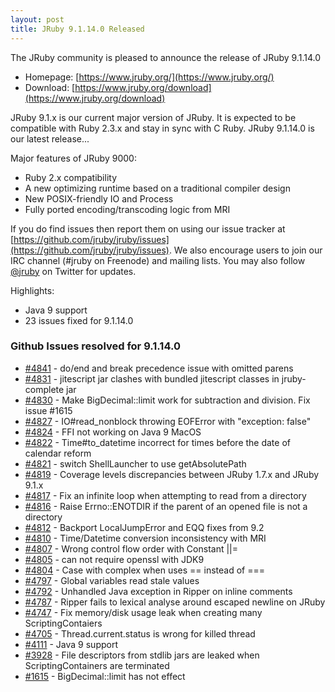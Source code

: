```yaml
---
layout: post
title: JRuby 9.1.14.0 Released
---
```

The JRuby community is pleased to announce the release of JRuby 9.1.14.0

- Homepage: [https://www.jruby.org/](https://www.jruby.org/)
- Download: [https://www.jruby.org/download](https://www.jruby.org/download)

JRuby 9.1.x is our current major version of JRuby.  It is expected to be compatible with Ruby 2.3.x and stay in sync with C Ruby.  JRuby 9.1.14.0 is our latest release...

Major features of JRuby 9000:

- Ruby 2.x compatibility
- A new optimizing runtime based on a traditional compiler design
- New POSIX-friendly IO and Process
- Fully ported encoding/transcoding logic from MRI

If you do find issues then report them on using our issue tracker at [https://github.com/jruby/jruby/issues](https://github.com/jruby/jruby/issues). We also encourage users to join our IRC channel (#jruby on Freenode) and mailing lists. You may also follow [@jruby](https://twitter.com/jruby) on Twitter for updates.

Highlights:

- Java 9 support
- 23 issues fixed for 9.1.14.0

### Github Issues resolved for 9.1.14.0

<ul>
<li><a href="https://github.com/jruby/jruby/issues/4841">#4841</a> - do/end and break precedence issue with omitted parens</li>
<li><a href="https://github.com/jruby/jruby/issues/4831">#4831</a> - jitescript jar clashes with bundled jitescript classes in jruby-complete jar</li>
<li><a href="https://github.com/jruby/jruby/pull/4830">#4830</a> - Make BigDecimal::limit work for subtraction and division. Fix issue #1615</li>
<li><a href="https://github.com/jruby/jruby/issues/4827">#4827</a> - IO#read_nonblock throwing EOFError with "exception: false"</li>
<li><a href="https://github.com/jruby/jruby/issues/4824">#4824</a> - FFI not working on Java 9 MacOS </li>
<li><a href="https://github.com/jruby/jruby/issues/4822">#4822</a> - Time#to_datetime incorrect for times before the date of calendar reform</li>
<li><a href="https://github.com/jruby/jruby/pull/4821">#4821</a> - switch ShellLauncher to use getAbsolutePath</li>
<li><a href="https://github.com/jruby/jruby/issues/4819">#4819</a> - Coverage levels discrepancies between JRuby 1.7.x and JRuby 9.1.x</li>
<li><a href="https://github.com/jruby/jruby/pull/4817">#4817</a> - Fix an infinite loop when attempting to read from a directory</li>
<li><a href="https://github.com/jruby/jruby/pull/4816">#4816</a> - Raise Errno::ENOTDIR if the parent of an opened file is not a directory</li>
<li><a href="https://github.com/jruby/jruby/pull/4812">#4812</a> - Backport LocalJumpError and EQQ fixes from 9.2</li>
<li><a href="https://github.com/jruby/jruby/issues/4810">#4810</a> - Time/Datetime conversion inconsistency with MRI</li>
<li><a href="https://github.com/jruby/jruby/issues/4807">#4807</a> - Wrong control flow order with Constant ||=</li>
<li><a href="https://github.com/jruby/jruby/issues/4805">#4805</a> - can not require openssl with JDK9</li>
<li><a href="https://github.com/jruby/jruby/issues/4804">#4804</a> - Case with complex when uses == instead of ===</li>
<li><a href="https://github.com/jruby/jruby/issues/4797">#4797</a> - Global variables read stale values</li>
<li><a href="https://github.com/jruby/jruby/issues/4792">#4792</a> - Unhandled Java exception in Ripper on inline comments</li>
<li><a href="https://github.com/jruby/jruby/issues/4787">#4787</a> - Ripper fails to lexical analyse around escaped newline on JRuby</li>
<li><a href="https://github.com/jruby/jruby/pull/4747">#4747</a> - Fix memory/disk usage leak when creating many ScriptingContaiers</li>
<li><a href="https://github.com/jruby/jruby/issues/4705">#4705</a> - Thread.current.status is wrong for killed thread</li>
<li><a href="https://github.com/jruby/jruby/issues/4111">#4111</a> - Java 9 support</li>
<li><a href="https://github.com/jruby/jruby/issues/3928">#3928</a> - File descriptors from stdlib jars are leaked when ScriptingContainers are terminated</li>
<li><a href="https://github.com/jruby/jruby/issues/1615">#1615</a> - BigDecimal::limit has not effect</li>
</ul>
